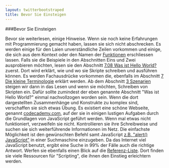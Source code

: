 ```yaml
---
layout: twitterbootstraped
title: Bevor Sie Einsteigen
---
```

###<a name="96"></a>Bevor Sie Einsteigen

Bevor sie weiterlesen, einige Hinweise. Wenn sie noch keine Erfahrungen mit Programmierung gemacht haben, lassen sie sich nicht abschrecken. Es werden einige für den Laien unverständliche Zeilen vorkommen und einige, die sich aus dem Kontext oder den Namen der [Funktionen](10terminologie.html#25) erschliessen lassen. Falls sie die Beispiele in den Abschnitten Eins und Zwei ausprobieren möchten, lesen sie den Abschnitt [7.08 Was ist Hello World?](10terminologie.html#21) zuerst. Dort wird erklärt, wie und wo sie Skripte schreiben und ausführen können. Es werden Fachausdrücke vorkommen die, ebenfalls im Abschnitt [7 Die kleine Terminologie](10terminologie.html#13) erklärt werden. Ab dem Abschnitt [3 Szenarien](03szenarien.html#07) steigen wir dann in das Lesen und wenn sie möchten, Schreiben von Skripten ein. Dafür sollte zumindest der eben genannte Abschnitt "Was ist Hello World?" einmal nachvollzogen worden sein. Wenn die dort dargestellten Zusammenhänge und Konstrukte zu komplex sind, verschaffen sie sich etwas Übung. Es existiert eine schöne Webseite, genannt [codecademy.com](http://www.codecademy.com/#!/exercises/0), auf der sie in einigen lustigen Aufgaben durch die Grundlagen von JavaScript geführt werden. Wenn mal etwas nicht funktioniert, verzweifeln sie nicht. Kontrollieren sie ihre Schreibweise und suchen sie sich weiterführende Informationen im Netz. Die einfachste Möglichkeit ist den gewünschten Befehl samt JavaScript [z.B. "alert() JavaScript"](http://tinyurl.com/d6kglxq) in einer Suchmaschine einzugeben. Da das Internet viel JavaScript benutzt, ergibt eine Suche in 99% der Fälle auch die richtige Antwort. Werfen sie ebenfalls einen Blick auf die [Referenz-Liste](11referenzen.html). Dort finden sie viele Ressourcen für "Scripting", die ihnen den Einstieg erleichtern werden.   
